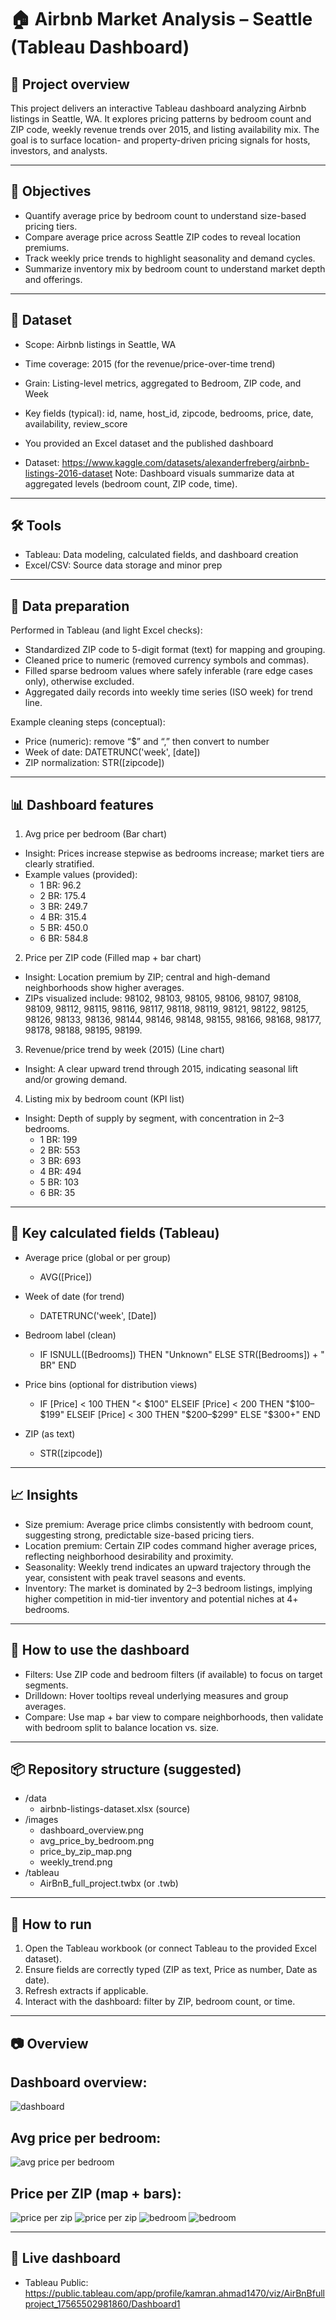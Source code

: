 # 🏠 Airbnb Market Analysis – Seattle (Tableau Dashboard)

## 📌 Project overview
This project delivers an interactive Tableau dashboard analyzing Airbnb listings in Seattle, WA. It explores pricing patterns by bedroom count and ZIP code, weekly revenue trends over 2015, and listing availability mix. The goal is to surface location- and property-driven pricing signals for hosts, investors, and analysts.

---

## 🎯 Objectives
- Quantify average price by bedroom count to understand size-based pricing tiers.
- Compare average price across Seattle ZIP codes to reveal location premiums.
- Track weekly price trends to highlight seasonality and demand cycles.
- Summarize inventory mix by bedroom count to understand market depth and offerings.

---

## 📂 Dataset
- Scope: Airbnb listings in Seattle, WA
- Time coverage: 2015 (for the revenue/price-over-time trend)
- Grain: Listing-level metrics, aggregated to Bedroom, ZIP code, and Week
- Key fields (typical): id, name, host_id, zipcode, bedrooms, price, date, availability, review_score
- You provided an Excel dataset and the published dashboard

- Dataset: https://www.kaggle.com/datasets/alexanderfreberg/airbnb-listings-2016-dataset
Note: Dashboard visuals summarize data at aggregated levels (bedroom count, ZIP code, time).

---

## 🛠️ Tools
- Tableau: Data modeling, calculated fields, and dashboard creation
- Excel/CSV: Source data storage and minor prep

---

## 🔧 Data preparation
Performed in Tableau (and light Excel checks):
- Standardized ZIP code to 5-digit format (text) for mapping and grouping.
- Cleaned price to numeric (removed currency symbols and commas).
- Filled sparse bedroom values where safely inferable (rare edge cases only), otherwise excluded.
- Aggregated daily records into weekly time series (ISO week) for trend line.

Example cleaning steps (conceptual):
- Price (numeric): remove “$” and “,” then convert to number
- Week of date: DATETRUNC('week', [date])
- ZIP normalization: STR([zipcode])

---

## 📊 Dashboard features

1) Avg price per bedroom (Bar chart)  
- Insight: Prices increase stepwise as bedrooms increase; market tiers are clearly stratified.  
- Example values (provided):
  - 1 BR: 96.2
  - 2 BR: 175.4
  - 3 BR: 249.7
  - 4 BR: 315.4
  - 5 BR: 450.0
  - 6 BR: 584.8

2) Price per ZIP code (Filled map + bar chart)  
- Insight: Location premium by ZIP; central and high-demand neighborhoods show higher averages.
- ZIPs visualized include: 98102, 98103, 98105, 98106, 98107, 98108, 98109, 98112, 98115, 98116, 98117, 98118, 98119, 98121, 98122, 98125, 98126, 98133, 98136, 98144, 98146, 98148, 98155, 98166, 98168, 98177, 98178, 98188, 98195, 98199.

3) Revenue/price trend by week (2015) (Line chart)  
- Insight: A clear upward trend through 2015, indicating seasonal lift and/or growing demand.

4) Listing mix by bedroom count (KPI list)  
- Insight: Depth of supply by segment, with concentration in 2–3 bedrooms.
  - 1 BR: 199
  - 2 BR: 553
  - 3 BR: 693
  - 4 BR: 494
  - 5 BR: 103
  - 6 BR: 35

---

## 📐 Key calculated fields (Tableau)

- Average price (global or per group)
  - AVG([Price])

- Week of date (for trend)
  - DATETRUNC('week', [Date])

- Bedroom label (clean)
  - IF ISNULL([Bedrooms]) THEN "Unknown"
    ELSE STR([Bedrooms]) + " BR"
    END

- Price bins (optional for distribution views)
  - IF [Price] < 100 THEN "< $100"
    ELSEIF [Price] < 200 THEN "$100–$199"
    ELSEIF [Price] < 300 THEN "$200–$299"
    ELSE "$300+"
    END

- ZIP (as text)
  - STR([zipcode])

---

## 📈 Insights
- Size premium: Average price climbs consistently with bedroom count, suggesting strong, predictable size-based pricing tiers.
- Location premium: Certain ZIP codes command higher average prices, reflecting neighborhood desirability and proximity.
- Seasonality: Weekly trend indicates an upward trajectory through the year, consistent with peak travel seasons and events.
- Inventory: The market is dominated by 2–3 bedroom listings, implying higher competition in mid-tier inventory and potential niches at 4+ bedrooms.

---

## 🧭 How to use the dashboard
- Filters: Use ZIP code and bedroom filters (if available) to focus on target segments.
- Drilldown: Hover tooltips reveal underlying measures and group averages.
- Compare: Use map + bar view to compare neighborhoods, then validate with bedroom split to balance location vs. size.

---

## 📦 Repository structure (suggested)
- /data
  - airbnb-listings-dataset.xlsx (source)
- /images
  - dashboard_overview.png
  - avg_price_by_bedroom.png
  - price_by_zip_map.png
  - weekly_trend.png
- /tableau
  - AirBnB_full_project.twbx (or .twb)

---

## 🚀 How to run
1) Open the Tableau workbook (or connect Tableau to the provided Excel dataset).
2) Ensure fields are correctly typed (ZIP as text, Price as number, Date as date).
3) Refresh extracts if applicable.
4) Interact with the dashboard: filter by ZIP, bedroom count, or time.

---


## 📷 Overview
## Dashboard overview:
![dashboard](images/Dashboard.png.png)
## Avg price per bedroom:
![avg price per bedroom](images/avg-price-per-bedroom.PNG)
## Price per ZIP (map + bars): 
![price per zip](images/price-by-zipcode.PNG)
![price per zip](images/zipcode-map.PNG)
![bedroom](images/bedroom.PNG)
![bedroom](images/revenue-by-year.PNG)


---

## 🔗 Live dashboard
- Tableau Public: https://public.tableau.com/app/profile/kamran.ahmad1470/viz/AirBnBfullproject_17565502981860/Dashboard1

